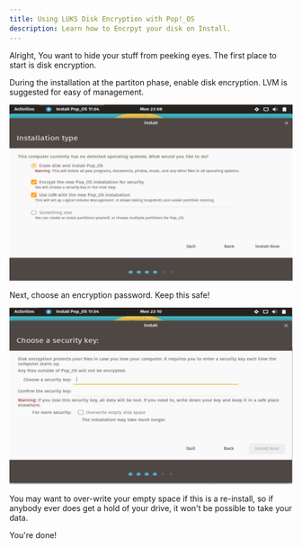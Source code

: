 ```yaml
---
title: Using LUKS Disk Encryption with Pop!_OS
description: Learn how to Encrpyt your disk on Install. 
---
```


Alright, You want to hide your stuff from peeking eyes. The first place to start is disk encryption.

During the installation at the partiton phase, enable disk encryption. LVM is suggested for easy of management.

![image](/images/disk-encryption-luks/enable-encryption.png)

Next, choose an encryption password. Keep this safe!

![image](/images/disk-encryption-luks/enter-password.png)

You may want to over-write your empty space if this is a re-install, so if anybody ever does get a hold of your drive, it won't be possible to take your data.

You're done!
